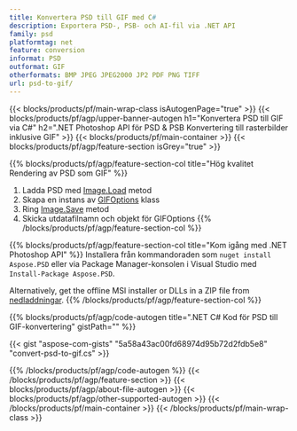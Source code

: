 ```yaml
---
title: Konvertera PSD till GIF med C#
description: Exportera PSD-, PSB- och AI-fil via .NET API
family: psd
platformtag: net
feature: conversion
informat: PSD
outformat: GIF
otherformats: BMP JPEG JPEG2000 JP2 PDF PNG TIFF
url: psd-to-gif/
---
```


{{< blocks/products/pf/main-wrap-class isAutogenPage="true" >}}
{{< blocks/products/pf/agp/upper-banner-autogen h1="Konvertera PSD till GIF via C#" h2=".NET Photoshop API för PSD & PSB Konvertering till rasterbilder inklusive GIF" >}}
{{< blocks/products/pf/main-container >}}
{{< blocks/products/pf/agp/feature-section isGrey="true" >}}

{{% blocks/products/pf/agp/feature-section-col title="Hög kvalitet Rendering av PSD som GIF" %}}
1. Ladda PSD med [Image.Load](https://apireference.aspose.com/psd/net/aspose.psd/image/methods/load/index) metod
1. Skapa en instans av [GIFOptions](https://apireference.aspose.com/psd/net/aspose.psd.imageoptions/gifoptions) klass
1. Ring [Image.Save](https://apireference.aspose.com/psd/net/aspose.psd/image/methods/save/index) metod
1. Skicka utdatafilnamn och objekt för GIFOptions
{{% /blocks/products/pf/agp/feature-section-col %}}

{{% blocks/products/pf/agp/feature-section-col title="Kom igång med .NET Photoshop API" %}}
Installera från kommandoraden som ```nuget install Aspose.PSD``` eller via Package Manager-konsolen i Visual Studio med ```Install-Package Aspose.PSD```.

Alternatively, get the offline MSI installer or DLLs in a ZIP file from [nedladdningar](https://releases.aspose.com/psd/net).
{{% /blocks/products/pf/agp/feature-section-col %}}

{{% blocks/products/pf/agp/code-autogen title=".NET C# Kod för PSD till GIF-konvertering" gistPath="" %}}

{{< gist "aspose-com-gists" "5a58a43ac00fd68974d95b72d2fdb5e8" "convert-psd-to-gif.cs" >}}

{{% /blocks/products/pf/agp/code-autogen %}}
{{< /blocks/products/pf/agp/feature-section >}}
{{< blocks/products/pf/agp/about-file-autogen >}}
{{< blocks/products/pf/agp/other-supported-autogen >}}
{{< /blocks/products/pf/main-container >}}
{{< /blocks/products/pf/main-wrap-class >}}

